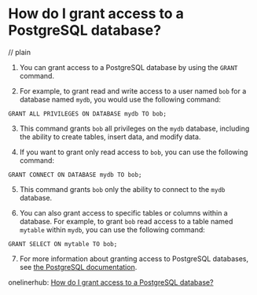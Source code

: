 # How do I grant access to a PostgreSQL database?
// plain

1. You can grant access to a PostgreSQL database by using the `GRANT` command.

2. For example, to grant read and write access to a user named `bob` for a database named `mydb`, you would use the following command:

```
GRANT ALL PRIVILEGES ON DATABASE mydb TO bob;
```

3. This command grants `bob` all privileges on the `mydb` database, including the ability to create tables, insert data, and modify data.

4. If you want to grant only read access to `bob`, you can use the following command:

```
GRANT CONNECT ON DATABASE mydb TO bob;
```

5. This command grants `bob` only the ability to connect to the `mydb` database.

6. You can also grant access to specific tables or columns within a database. For example, to grant `bob` read access to a table named `mytable` within `mydb`, you can use the following command:

```
GRANT SELECT ON mytable TO bob;
```

7. For more information about granting access to PostgreSQL databases, see [the PostgreSQL documentation](https://www.postgresql.org/docs/current/sql-grant.html).

onelinerhub: [How do I grant access to a PostgreSQL database?](https://onelinerhub.com/postgresql/how-do-i-grant-access-to-a-postgresql-database)